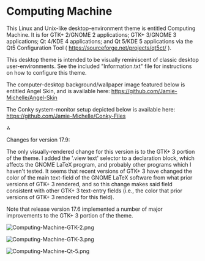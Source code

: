 # Computing Machine

This Linux and Unix-like desktop-environment theme is entitled Computing Machine. It is for GTK+ 2/GNOME 2 applications; GTK+ 3/GNOME 3 applications; Qt 4/KDE 4 applications; and Qt 5/KDE 5 applications via the Qt5 Configuration Tool ( https://sourceforge.net/projects/qt5ct/ ).

This desktop theme is intended to be visually reminiscent of classic desktop user-environments. See the included "Information.txt" file for instructions on how to configure this theme.

The computer-desktop background/wallpaper image featured below is entitled Angel Skin, and is available here: https://github.com/Jamie-Michelle/Angel-Skin

The Conky system-monitor setup depicted below is available here: https://github.com/Jamie-Michelle/Conky-Files

⁂

Changes for version 17.9:

The only visually-rendered change for this version is to the GTK+ 3 portion of the theme. I added the '.view text' selector to a declaration block, which affects the GNOME LaTeX program, and probably other programs which I haven't tested. It seems that recent versions of GTK+ 3 have changed the color of the main text-field of the GNOME LaTeX software from what prior versions of GTK+ 3 rendered, and so this change makes said field consistent with other GTK+ 3 text-entry fields (i.e., the color that prior versions of GTK+ 3 rendered for this field).

Note that release version 17.6 implemented a number of major improvements to the GTK+ 3 portion of the theme.

![Computing-Machine-GTK-2.png](https://raw.githubusercontent.com/Jamie-Michelle/Computing-Machine/master/Computing-Machine-GTK-2.png)

![Computing-Machine-GTK-3.png](https://raw.githubusercontent.com/Jamie-Michelle/Computing-Machine/master/Computing-Machine-GTK-3.png)

![Computing-Machine-Qt-5.png](https://raw.githubusercontent.com/Jamie-Michelle/Computing-Machine/master/Computing-Machine-Qt-5.png)
